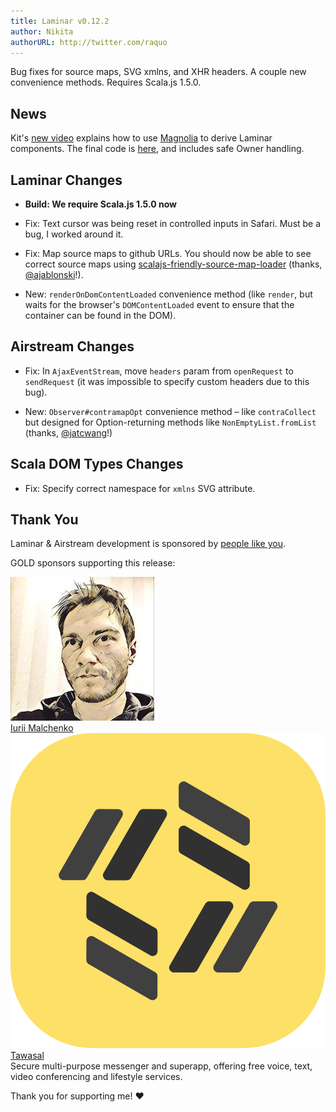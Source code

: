 ```yaml
---
title: Laminar v0.12.2
author: Nikita
authorURL: http://twitter.com/raquo
---
```


Bug fixes for source maps, SVG xmlns, and XHR headers. A couple new convenience methods. Requires Scala.js 1.5.0.

<!--truncate-->



## News

Kit's [new video](https://www.youtube.com/watch?v=JHriftPO62I) explains how to use [Magnolia](https://github.com/propensive/magnolia) to derive Laminar components. The final code is [here](https://github.com/kitlangton/formula-example), and includes safe Owner handling.



## Laminar Changes

* **Build: We require Scala.js 1.5.0 now**

* Fix: Text cursor was being reset in controlled inputs in Safari. Must be a bug, I worked around it.

* Fix: Map source maps to github URLs. You should now be able to see correct source maps using [scalajs-friendly-source-map-loader](https://github.com/aappddeevv/scalajs-friendly-source-map-loader) (thanks, [@ajablonski](https://github.com/ajablonski)!).

* New: `renderOnDomContentLoaded` convenience method (like `render`, but waits for the browser's `DOMContentLoaded` event to ensure that the container can be found in the DOM).



## Airstream Changes

* Fix: In `AjaxEventStream`, move `headers` param from `openRequest` to `sendRequest` (it was impossible to specify custom headers due to this bug).

* New: `Observer#contramapOpt` convenience method – like `contraCollect` but designed for Option-returning methods like `NonEmptyList.fromList` (thanks, [@jatcwang](https://github.com/jatcwang)!)



## Scala DOM Types Changes

* Fix: Specify correct namespace for `xmlns` SVG attribute.



## Thank You

Laminar & Airstream development is sponsored by [people like you](https://github.com/sponsors/raquo).

GOLD sponsors supporting this release:

<div class="-sponsorsList">
  <div class="-sponsor">
    <img class="-logo x-rounded" src="/img/sponsors/yurique.jpg" alt="" />
    <div class="-text">
      <div class="-name"><a href="https://github.com/yurique">Iurii Malchenko</a></div>
    </div>
  </div>
  <div class="-sponsor">
    <img class="-logo" src="/img/sponsors/tawasal.png" alt="" />
    <div class="-text">
      <div class="-name"><a href="https://tawasal.ae">Tawasal</a></div>
      <div class="-description">Secure multi-purpose messenger and superapp, offering free voice, text, video conferencing and lifestyle services.</div>
    </div>
  </div>
</div>

Thank you for supporting me! ❤️
